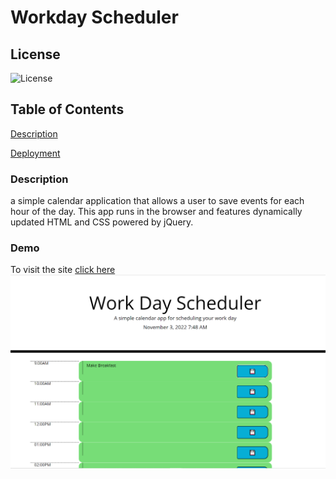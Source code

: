 # Workday Scheduler

## License

![License](https://img.shields.io/badge/license-MIT-00beef)

## Table of Contents

[Description](#description)

[Deployment](#demo)

### Description

a simple calendar application that allows a user to save events for each hour of the day. This app runs in the browser and features dynamically updated HTML and CSS powered by jQuery.

### Demo

To visit the site [click here](https://martas333.github.io/challenge5_dayplanner/)
![Screenshot](https://github.com/MartaS333/challenge5_dayplanner/blob/main/assets/screenshot.png)

